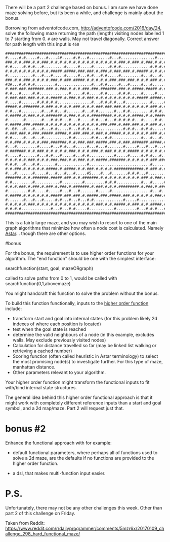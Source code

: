 There will be a part 2 challenge based on bonus.  I am sure we have done maze solving before, but its been a while, and challenge is mainly about the bonus.

Borrowing from adventofcode.com, http://adventofcode.com/2016/day/24, solve the following maze returning the path (length) visiting nodes labelled 1 to 7 starting from 0.  `#` are walls.  May not travel diagonally.  Correct answer for path length with this input is `460`

    ###################################################################################################################################################################################
    #.....#.#.....#...#....4#.....#.#...#.........#...#...............#...................#...#.#...........#.#...........#.#.#.#.........#.#.......#...#...........#.....#...#7..#.#.#
    ###.#.#.###.#.#.###.#.#.#.#.#.#.#.#.#.#.#.#.#.#.#.###.#.###.#.###.#.#.#.###.###.#.#####.###.#.#.###.#.#.#.#.#.#.#.#.#.#.#.#.###.#####.#.#.#.#.#####.#.#.#.###.#.#.#.#.#####.#.#.#.#
    #.#.....#.#.#...#.........#.....#.....#.......#.#.#.............#.#.#.#.....#.#.......#.....#.........#...#.......#.....#.#.#.............#...........#.#.....#.#.....#.......#.#.#
    #.#.#.#.#.#.#.#.#.#.#####.#####.###.###.#.###.#.###.###.#.#####.#.#.#.#.#.###.#.#.###.#.#.#.#.###.#########.###########.#.#.###.#.#.###.###.#.###.###.#.#.#####.#.###.#.#####.#.###
    #...........#...#...#.....#.....#...#.#...#.#.....#.........#...#...#.....#.....#.#.#...#...#...#...#.....#.......#...#...#...............#...#...#.............#.....#.#.....#...#
    ###.#.#.###.#.#.#.#.###.#.###.#####.#.#.#.#.#.###.###.###.#.#.#.###.#.#.#.#.###.#.#.#.###.#####.#########.#.#.#.#.#.###.#.#.#.#.#####.#.#.#.#.###.#.#.#.#.#.#.#.#####.#.###.#.#.#.#
    #3#...#.#.#.#.........#...............#...#.#.....#...#.....#...#.......#...#.....#.#.#...#.....#...#.....#.#.#.....#.....#...........#.#.#.#.....#.#.........#.#...#.#.#.#...#...#
    #.###.###.#######.###.#.###.#.#.#.###.###.#######.###.#.#####.#####.#.#.#.#.#######.###.###.###.###.###.#.#########.#.#.#.#.#.#####.###.#.###.#.###.#.#####.###.###.###.#.#.#.###.#
    #.#...#.....#.#.............#.....#.#.....#.#.....#.#.#.....#.....#.......#.....#.................#...........#...#.#.....#...#.....#...#.......#.#.....#...#...#.#.#...#...#...#.#
    #.###.###.###.#.#.#.#####.#.###.#.#.###.#.#.#.#.#.#.#.#.#.#####.#####.#.#.#.#.#.#.###########.#.#.#.#.#.###.#.#.#.#.#.#.#.#.#.###.#.#.#####.#####.#.###.#.#.#.#.#.#.#####.#.###.#.#
    #.....#.......#.#.#.#.#...............#...#.#.#.#...#...........#.....#.#...#.................#...#.#.#...#.............#...#.........#...............#...#.#.#.....#.....#.....#.#
    #####.#.#######.#.###.#.#.#.#.###.#.#.#.###.###.###.#.#.#.#.#.#.###.#.#.#.#.#######.###.#.###.#.#.#.###.#.#.###.###.#.#.#.#.#####.#####.#.###.#####.###.#.#.#####.#.#.#####.#.#.#.#
    #.#...#.........#...#.#...#.......#...#.#.......#...#.#.........#.#.#...#.#.#.#.........#.#.#.......#...#...#...#.#...#.......#...#.....#...#...#.#...#...#...#...........#...#.#.#
    #.#####.#.###.#.#.#######.#.###.#.#.#.#########.#.#.#.#.#####.#.#.#######.#.#.###########.#.#########.###.#.#.#.#.###.#.#.###.#########.#.#.#.###.#.#.###.#.#.###.#####.#.###.#.#.#
    #.......#.......#...#.#.#...#...#.....#.#...#...#.#.#.#.#...#.....#.#...#...#.............#.......#.......#...#.#.............#.......#.....#...#...#.#.....#.............#...#.#.#
    #.#####.###.#####.#.#.#.#.#.#.#.#.#.#.#.#.###.###.#.###.###.#.#.###.#.#.#.#.###.#.###.#.#.#.#.#.#.#.#######.#.#.###.#.#.#.#.###.#.###.###.#####.#.#.#.#.#####.###.#.###.#####.###.#
    #..6#...#...#...#...#.#.....#...#.#.#...#...........#.#.#...#.#.#.....#.....#.#.#.....#.......#.................#.#.....#.#.........#...#...#...........#.#2....#.#.......#.#.#.#.#
    #.###.###.#.###.#####.#####.#.###.###.#.###.#.#####.#.#.#.#.#.#.###.#.#.#.#.#.#.#.#.#.#.###.#######.#.#.#.#.#####.#.#.#######.###.#####.###.#####.#####.#.#####.###.#######.###.###
    #.#.....#...#...#...........#.#.......#.#...#.#.............#...#...#.....#...#.....#.......#.......#.......#...#...#.......#...#.......#.#...#...#.........#...#...#...#.......#.#
    #.#.###.#.#.#.#.###.#######.#.#.###.###.#####.###.#.###.#######.#####.#####.#.#####.#.###.#.#.#.#.#####.###.#.#.#.#.#.#.#.#.#############.###.#.#.#.###.#.#.###.#.#.#.#.#####.#.#.#
    #...#.........#.....#...#.#...#.....#...#...#.......#.....#...#...#...#...#.............#.#...#.............#.....#...#.#.#.......#.....#.....#.....#...........#...#...#.....#...#
    #.#######.#.#.###.#.#.#.#.#.###.#.#.#.###.#.###.#.#.#.#####.#.#.#.#.#.#.#.#.#####.#####.#####.#.#######.###.#.#.###.#.###.#.#.#.#.#.###.#.#.###.#.#.#######.###.#.###.#.#.#.#.###.#
    #.....#.......#...#.#...#.....#...#.#...........#.....#.....#.#.#...#.....#.................#.........#.#.......#...........#...#...#.......#0#...#.....#.......#.#...........#...#
    #.#.#.#.#.###.#.#.#.###.###.#.#.###.#.#.#####.#######.#.#.#.#.#.###.###.###.#.#####.###.#####.#.#.###.###.###.###.#####.###.#.#.#.#.#.###.#.#.#.#.#.###.#.###.#.#.#.#.#.#.#####.###
    #.#.#...#...#.#.......#.............#...........................#.......#...........#.#...#...#.#...#.....#...#.#.#.#.#.#.......#.#...#...#...#...............#.......#.....#.....#
    #.#.###.#.#.#.#.#.#####.#.#####.#.#.###.#.#.#.#.#############.#.###.#.#.#.#.#####.#.#.###.#.###.#.#.#######.###.#.#.#.#.#.###.#.#####.#.###.###.#######.#.###.#####.#.#.#.#######.#
    #...#.......#.....#...#...#...#.....#5....#...#.......#.#.#...#...........#.#.......#.#...#.#.......#.#.#...#...#.....#.............#...#...#.....#.................#.....#.#...#.#
    #######.#.#.#######.#####.###.#.#.#######.#.#.#.#.#.#.#.#.#.###.#.###.#.#.#.###.###.#.#.#.###.#.###.#.#.###.#.###.#####.###.#######.#.#.#.#.#.#.#.#########.###.#.#.#.#.#.#.#.#.###
    #.#.........#...........#.........#.........#.#.#...........#...#.....#...................#...........#...#...#...#.#.......#...#.....#.#.#.....#.#.............#.........#.#...#.#
    #.#.#.###.#.###.#.###.#.###.#.#######.#.###.#.#.#.#########.#.###.#.#####.###.#.#.###.#.#.#.###.#.#####.###.#.###.#.#.###.#.#.#.#.#.#.#.#.###.#.#.###.#.#####.#.#.#######.#.#####.#
    #.........#.#.....#.....#...#...#.......#.....#.................#...#...#.....#...#...#.#.#.#...#...........#.#.....#.#.....#...#.#...#.......#.........#.....#.....#.......#...#.#
    #.#####.#.#.#.#.#.#.#####.###.###.#.#####.###.#####.###.#.#.#.#.#.###.#.#.#.#.#.#####.###.###.#.#.#.#.#.###.#.#.#.#.#.#.#.#####.#.#.#.#.#.#########.#.#.#.###.#.###.#.#.#.#.#.#.###
    #.......#...#...#.....#.#...#...#...#.#.............#.....#.............#.#.......#.......#...#...#...#.....#.......#...#...........#.#...#.#.......#...........#.#.....#.....#...#
    #.#.#.#.#.###.#.#.#.#.#.#.#.#.#.#.#.#.#.###.#.#.#####.#.###.#.#.#####.#.#.#.#####.#.#.###.###.#.#.#.#.#.#.#.#####.#.#.#####.###.###.###.###.#.#.#.#.#.#.#########.#####.#.#.#.#.#.#
    #.#.#.#.............#...#...#.#.....#...........#.........#...#.#.#...#.#.........#.........#.........#.....#.........#...#...#...#..1#.....#.#.#...#.#.....#...#...........#.....#
    ###################################################################################################################################################################################

This is a fairly large maze, and you may wish to resort to one of the main graph algorithms that minimize how often a node cost is calculated.  Namely [Astar](https://en.wikipedia.org/wiki/A*_search_algorithm)... though there are other options.

#bonus

For the bonus, the requirement is to use higher order functions for your algorithm.  The "end function" should be one with the simplest interface:

searchfunction(start, goal, mazeORgraph)

called to solve paths from 0 to 1, would be called with searchfunction(0,1,abovemaze)

You might handcraft this function to solve the problem without the bonus.

To build this function functionally, inputs to the [higher order function](https://en.wikipedia.org/wiki/Higher-order_function) include: 

* transform start and goal into internal states (for this problem likely 2d indexes of where each position is located)
* test when the goal state is reached
* determine the valid neighbours of a node (in this example, excludes walls.  May exclude previously visited nodes)
* Calculation for distance travelled so far (may be linked list walking or retrieving a cached number)
* Scoring function (often called heuristic in Astar terminology) to select the most promising node(s) to investigate further.  For this type of maze, manhattan distance.
* Other parameters relevant to your algorithm.

Your higher order function might transform the functional inputs to fit with/bind internal state structures.

The general idea behind this higher order functional approach is that it might work with completely different reference inputs than a start and goal symbol, and a 2d map/maze.  Part 2 will request just that.

# bonus #2

Enhance the functional approach with for example:

* default functional parameters, where perhaps all of functions used to solve a 2d maze, are the defaults if no functions are provided to the higher order function.

* a dsl, that makes multi-function input easier.

# P.S.

Unfortunately, there may not be any other challenges this week.  Other than part 2 of this challenge on Friday.


Taken from Reddit: https://www.reddit.com/r/dailyprogrammer/comments/5mzr6x/20170109_challenge_298_hard_functional_maze/